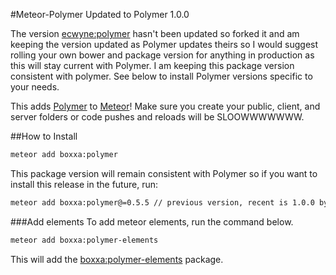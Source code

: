 #Meteor-Polymer
Updated to Polymer 1.0.0

The version [ecwyne:polymer](http://github.com/ecwyne/meteor-polymer) hasn't been updated so forked it and am keeping the version updated as Polymer updates theirs so I would suggest rolling your own bower and package version for anything in production as this will stay current with Polymer. I am keeping this package version consistent with polymer. See below to install Polymer versions specific to your needs.

This adds [Polymer](http://polymer-project.org) to [Meteor](http://meteor.com)! Make sure you create your public, client, and server folders or code pushes and reloads will be SLOOWWWWWWW.

##How to Install

```bash
meteor add boxxa:polymer
```

This package version will remain consistent with Polymer so if you want to install this release in the future, run:
```bash
meteor add boxxa:polymer@=0.5.5 // previous version, recent is 1.0.0 by default
```
###Add elements
To add meteor elements, run the command below.
```bash
meteor add boxxa:polymer-elements
```

This will add the [boxxa:polymer-elements](http://github.com/boxxa/meteor-polymer-elements) package.
